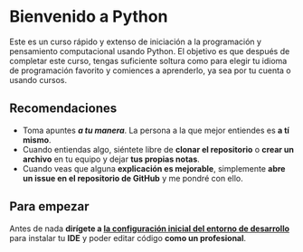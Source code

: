 # Bienvenido a Python

Este es un curso rápido y extenso de iniciación a la programación y pensamiento computacional usando Python. El objetivo es que después de completar este curso, tengas suficiente soltura como para elegir tu idioma de programación favorito y comiences a aprenderlo, ya sea por tu cuenta o usando cursos.

## Recomendaciones

- Toma apuntes ***a tu manera***. La persona a la que mejor entiendes es **a tí mismo**.
- Cuando entiendas algo, siéntete libre de **clonar el repositorio** o **crear un archivo** en tu equipo y dejar **tus propias notas**.
- Cuando veas que alguna **explicación es mejorable**, simplemente **abre un issue en el repositorio de GitHub** y me pondré con ello.

## Para empezar

Antes de nada **dirígete a [la configuración inicial del entorno de desarrollo](env.md)** para instalar tu **IDE** y poder editar  código **como un profesional**.
